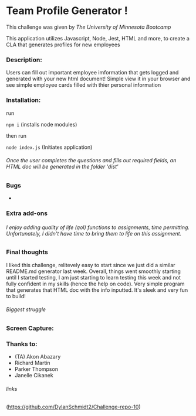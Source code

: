 # Team Profile Generator !

This challenge was given by _The University of Minnesota Bootcamp_ 

This application utilizes Javascript, Node, Jest, HTML and more, to create a CLA that generates profiles for new employees

### Description: 
Users can fill out important employee imformation that gets logged and generated with your new html document! Simple view it in your browser and see simple employee cards filled with thier personal information

### Installation:
run 

```npm i``` (installs node modules)

 then run
 
 ```node index.js``` (Initiates application)
 
 ###### Once the user completes the questions and fills out required fields, an HTML doc will be generated in the folder 'dist'

    
### Bugs

* 

### Extra add-ons

###### I enjoy adding quality of life (qol) functions to assignments, time permitting. Unfortunately, I didn't have time to bring them to life on this assignment.

### Final thoughts
I liked this challenge, relitevely easy to start since we just did a similar README.md generator last week. Overall, things went smoothly starting until I started testing, I am just starting to learn testing this week and not fully confident in my skills (hence the help on code). Very simple program that generates that HTML doc with the info inputted. It's sleek and very fun to build!

###### Biggest struggle



### Screen Capture:


### Thanks to:
* (TA) Akon Abazary
* Richard Martin
* Parker Thompson
* Janelle Cikanek

###### links
(https://github.com/DylanSchmidt2/Challenge-repo-10)
